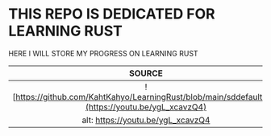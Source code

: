 #  THIS REPO IS DEDICATED FOR LEARNING RUST

HERE I WILL STORE MY PROGRESS ON LEARNING RUST

|  SOURCE   |
| :-: |
|  ![https://github.com/KahtKahyo/LearningRust/blob/main/sddefault.jpg](https://youtu.be/ygL_xcavzQ4) |
| alt: https://youtu.be/ygL_xcavzQ4 |
